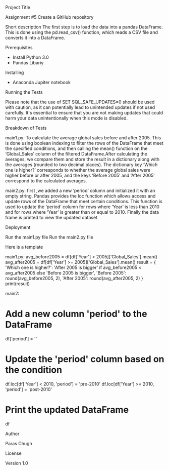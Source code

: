 Project Title

Assignment #5
Create a GitHub repository 

Short description
The first step is to load the data into a pandas DataFrame. 
This is done using the pd.read_csv() function, which reads a CSV file and converts it into a DataFrame.

Prerequisites

- Install Python 3.0
- Pandas Libariy

Installing

- Anaconda Jupiter notebook

Running the Tests

Please note that the use of SET SQL_SAFE_UPDATES=0 should be used with caution,
as it can potentially lead to unintended updates if not used carefully. 
It's essential to ensure that you are not making updates that could harm your data unintentionally when this mode is disabled.

Breakdown of Tests

main1.py:
To calculate the average global sales before and after 2005. 
This is done using boolean indexing to filter the rows of the DataFrame that meet the specified conditions,
and then calling the mean() function on the ‘Global_Sales’ column of the filtered DataFrame.After calculating the averages,
we compare them and store the result in a dictionary along with the averages (rounded to two decimal places). 
The dictionary key ‘Which one is higher?’ corresponds to whether the average global sales were higher before or after 2005, and the keys ‘Before 2005’ and ‘After 2005’ correspond to the calculated averages.

main2.py:
first ,we added a new ‘period’ column and initialized it with an empty string. 
Pandas provides the loc function which allows access and update rows of the DataFrame that meet certain conditions.
This function is used to update the ‘period’ column for rows where ‘Year’ is less than 2010 and for rows where ‘Year’ is greater than or equal to 2010. 
Finally the data frame is printed to view the updated dataset

Deployment

Run the main1.py file
Run the main2.py file

Here is a template

main1.py:
avg_before2005 = df[df['Year'] < 2005]['Global_Sales'].mean()
avg_after2005 = df[df['Year'] >= 2005]['Global_Sales'].mean()
result = {
    'Which one is higher?': 'After 2005 is bigger' if avg_before2005 < avg_after2005 else 'Before 2005 is bigger',
    'Before 2005': round(avg_before2005, 2),
    'After 2005': round(avg_after2005, 2)
}
print(result)

main2:
# Add a new column 'period' to the DataFrame
df['period'] = ''
# Update the 'period' column based on the condition
df.loc[df['Year'] < 2010, 'period'] = 'pre-2010'
df.loc[df['Year'] >= 2010, 'period'] = 'post-2010'
# Print the updated DataFrame
df

Author

Paras Chugh

License

Version 1.0
